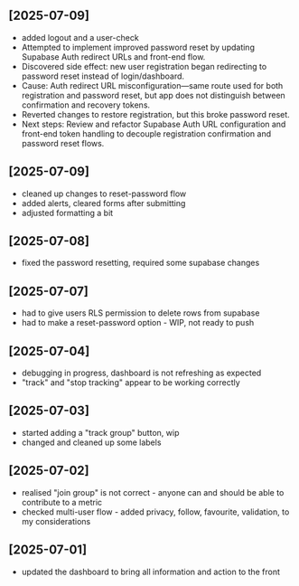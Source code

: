 ## [2025-07-09]
- added logout and a user-check
- Attempted to implement improved password reset by updating Supabase Auth redirect URLs and front-end flow.
- Discovered side effect: new user registration began redirecting to password reset instead of login/dashboard.
- Cause: Auth redirect URL misconfiguration—same route used for both registration and password reset, but app does not distinguish between confirmation and recovery tokens.
- Reverted changes to restore registration, but this broke password reset.
- Next steps: Review and refactor Supabase Auth URL configuration and front-end token handling to decouple registration confirmation and password reset flows.

## [2025-07-09]
- cleaned up changes to reset-password flow
- added alerts, cleared forms after submitting
- adjusted formatting a bit

## [2025-07-08]
- fixed the password resetting, required some supabase changes

## [2025-07-07]
- had to give users RLS permission to delete rows from supabase
- had to make a reset-password option - WIP, not ready to push

## [2025-07-04]
- debugging in progress, dashboard is not refreshing as expected
- "track" and "stop tracking" appear to be working correctly

## [2025-07-03]
- started adding a "track group" button, wip
- changed and cleaned up some labels

## [2025-07-02]

- realised "join group" is not correct - anyone can and should be able to contribute to a metric
- checked multi-user flow - added privacy, follow, favourite, validation, to my considerations

## [2025-07-01]

- updated the dashboard to bring all information and action to the front
